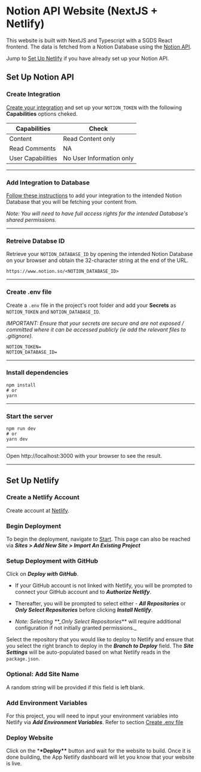 # Notion API Website (NextJS + Netlify)

This website is built with NextJS and Typescript with a SGDS React frontend. The data is fetched from a Notion Database using the [Notion API](https://developers.notion.com/).

Jump to [Set Up Netlify](###-Set-Up-Netlify) if you have already set up your Notion API.

## Set Up Notion API

### Create Integration

[Create your integration](https://developers.notion.com/docs/create-a-notion-integration#getting-started) and set up your `NOTION_TOKEN` with the following **Capabilities** options cheked.

| Capabilities      | Check                    |
| ----------------- | ------------------------ |
| Content           | Read Content only        |
| Read Comments     | NA                       |
| User Capabilities | No User Information only |

---

### Add Integration to Database

[Follow these instructions](https://developers.notion.com/docs/create-a-notion-integration#give-your-integration-page-permissions) to add your integration to the intended Notion Database that you will be fetching your content from.

_Note: You will need to have full access rights for the intended Database's shared permissions._

---

### Retreive Databse ID

Retrieve your `NOTION_DATABASE_ID` by opening the intended Notion Database on your browser and obtain the 32-character string at the end of the URL.

```
https://www.notion.so/<NOTION_DATABASE_ID>
```

---

### Create .env file

Create a `.env` file in the project's root folder and add your **Secrets** as `NOTION_TOKEN` and `NOTION_DATABASE_ID`.

_IMPORTANT: Ensure that your secrets are secure and are not exposed / committed where it can be accessed publicly (ie add the relevant files to .gitignore)._

```
NOTION_TOKEN=
NOTION_DATABASE_ID=
```

---

### Install dependencies

```
npm install
# or
yarn
```

---

### Start the server

```
npm run dev
# or
yarn dev
```

---

Open http://localhost:3000 with your browser to see the result.

---

## Set Up Netlify

### Create a Netlify Account

Create account at [Netlify](https://app.netlify.com/).

### Begin Deployment

To begin the deployment, navigate to [Start](https://app.netlify.com/start). This page can also be reached via **_Sites > Add New Site > Import An Existing Project_**

### Setup Deployment with GitHub

Click on **_Deploy with GitHub_**.

- If your GitHub account is not linked with Netlify, you will be prompted to connect your GitHub account and to **_Authorize Netlify_**.

- Thereafter, you will be prompted to select either - **_All Repositories_** or **_Only Select Repositories_** before clicking **_Install Netlify_**.

- _Note: Selecting \*\*\_Only Select Repositories_\*\* will require additional configuration if not initially granted permissions.\_

Select the repository that you would like to deploy to Netlify and ensure that you select the right branch to deploy in the **_Branch to Deploy_** field. The **_Site Settings_** will be auto-populated based on what Netlify reads in the `package.json`.

### Optional: Add Site Name

A random string will be provided if this field is left blank.

### Add Environment Variables

For this project, you will need to input your environment variables into Netlify via **_Add Environment Variables_**. Refer to section [Create .env file](###-Create-.env-file)

### Deploy Website

Click on the \***\*Deploy\*\*** button and wait for the website to build. Once it is done building, the App Netlify dashboard will let you know that your website is live.
